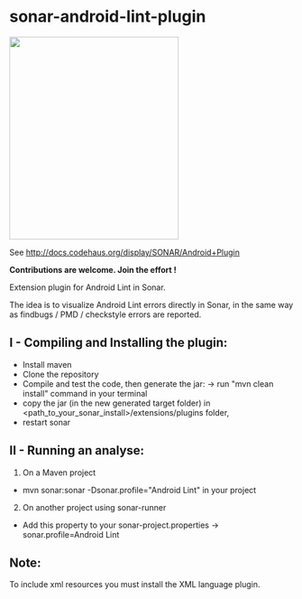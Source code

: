 sonar-android-lint-plugin
=========================

<img src="https://raw.github.com/SonarCommunity/sonar-android/master/logo-sonar-android-lint-plugin.png" width="300" height="359"/>

See http://docs.codehaus.org/display/SONAR/Android+Plugin


**Contributions are welcome. Join the effort !**

Extension plugin for Android Lint in Sonar.

The idea is to visualize Android Lint errors directly in Sonar, in the same way as findbugs / PMD / checkstyle errors are reported.

I - Compiling and Installing the plugin:
---------------------------------------
 - Install maven
 - Clone the repository
 - Compile and test the code, then generate the jar:
	-> run "mvn clean install" command in your terminal
 - copy the jar (in the new generated target folder) in <path_to_your_sonar_install>/extensions/plugins folder,
 - restart sonar

II - Running an analyse:
------------------------
1. On a Maven project
 - mvn sonar:sonar -Dsonar.profile="Android Lint" in your project

2. On another project using sonar-runner
 - Add this property to your sonar-project.properties
  -> sonar.profile=Android Lint

Note:
-----
To include xml resources you must install the XML language plugin.